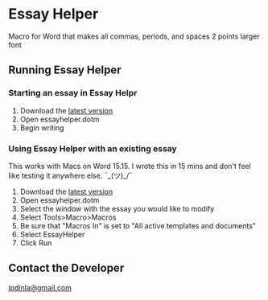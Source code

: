 # Essay Helper
Macro for Word that makes all commas, periods, and spaces 2 points larger font

## Running Essay Helper
### Starting an essay in Essay Helpr
1. Download the [latest version](https://github.com/jononon/essayhelper/releases/latest)
2. Open essayhelper.dotm
2. Begin writing

### Using Essay Helper with an existing essay
This works with Macs on Word 15.15. I wrote this in 15 mins and don't feel like testing it anywhere else. ¯\_(ツ)_/¯

1. Download the [latest version](https://github.com/jononon/essayhelper/releases/latest)
2. Open essayhelper.dotm
3. Select the window with the essay you would like to modify
4. Select Tools>Macro>Macros
5. Be sure that "Macros In" is set to "All active templates and documents"
5. Select EssayHelper
6. Click Run

## Contact the Developer
[jpdinla@gmail.com](mailto:jpdinla@gmail.com)
